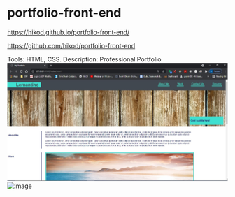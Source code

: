# portfolio-front-end

https://hikod.github.io/portfolio-front-end/

https://github.com/hikod/portfolio-front-end

Tools: HTML, CSS.
Description: Professional Portfolio
![image](./assets/img/portfolio.jpg)
![image](./assets/img/portfolio1.jpg)

